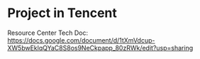 # Project in Tencent
Resource Center Tech Doc: 
https://docs.google.com/document/d/1tXmVdcup-XW5bwEklqQYaC8S8os9NeCkpapp_80zRWk/edit?usp=sharing
